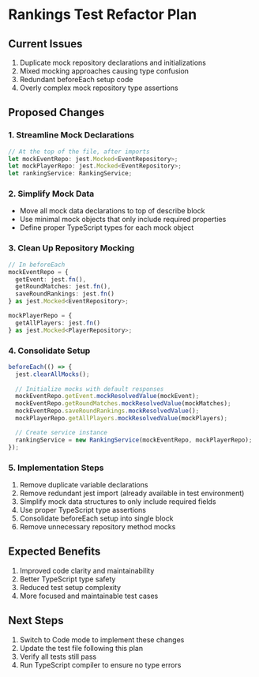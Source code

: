# Rankings Test Refactor Plan

## Current Issues
1. Duplicate mock repository declarations and initializations
2. Mixed mocking approaches causing type confusion
3. Redundant beforeEach setup code
4. Overly complex mock repository type assertions

## Proposed Changes

### 1. Streamline Mock Declarations
```typescript
// At the top of the file, after imports
let mockEventRepo: jest.Mocked<EventRepository>;
let mockPlayerRepo: jest.Mocked<EventRepository>;
let rankingService: RankingService;
```

### 2. Simplify Mock Data
- Move all mock data declarations to top of describe block
- Use minimal mock objects that only include required properties
- Define proper TypeScript types for each mock object

### 3. Clean Up Repository Mocking
```typescript
// In beforeEach
mockEventRepo = {
  getEvent: jest.fn(),
  getRoundMatches: jest.fn(),
  saveRoundRankings: jest.fn()
} as jest.Mocked<EventRepository>;

mockPlayerRepo = {
  getAllPlayers: jest.fn()
} as jest.Mocked<PlayerRepository>;
```

### 4. Consolidate Setup
```typescript
beforeEach(() => {
  jest.clearAllMocks();
  
  // Initialize mocks with default responses
  mockEventRepo.getEvent.mockResolvedValue(mockEvent);
  mockEventRepo.getRoundMatches.mockResolvedValue(mockMatches);
  mockEventRepo.saveRoundRankings.mockResolvedValue();
  mockPlayerRepo.getAllPlayers.mockResolvedValue(mockPlayers);

  // Create service instance
  rankingService = new RankingService(mockEventRepo, mockPlayerRepo);
});
```

### 5. Implementation Steps
1. Remove duplicate variable declarations
2. Remove redundant jest import (already available in test environment)
3. Simplify mock data structures to only include required fields
4. Use proper TypeScript type assertions
5. Consolidate beforeEach setup into single block
6. Remove unnecessary repository method mocks

## Expected Benefits
1. Improved code clarity and maintainability
2. Better TypeScript type safety
3. Reduced test setup complexity
4. More focused and maintainable test cases

## Next Steps
1. Switch to Code mode to implement these changes
2. Update the test file following this plan
3. Verify all tests still pass
4. Run TypeScript compiler to ensure no type errors